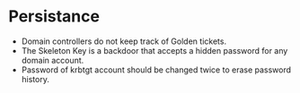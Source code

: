 # Persistance

* Domain controllers do not keep track of Golden tickets.
* The Skeleton Key is a backdoor that accepts a hidden password for any domain account.
* Password of krbtgt account should be changed twice to erase password history.
